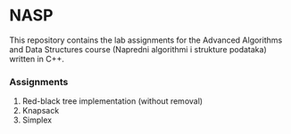 # NASP

This repository contains the lab assignments for the Advanced Algorithms and Data Structures course (Napredni algorithmi i strukture podataka) written in C++.

### Assignments

1. Red-black tree implementation (without removal)
2. Knapsack
3. Simplex